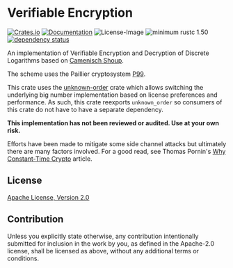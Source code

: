 # Verifiable Encryption

[![Crates.io](https://img.shields.io/crates/v/verenc.svg)](https://crates.io/crates/verenc)
[![Documentation](https://docs.rs/verenc/badge.svg)](https://docs.rs/verenc)
![License-Image](https://img.shields.io/badge/License-Apache%202.0-green.svg)
![minimum rustc 1.50](https://img.shields.io/badge/rustc-1.50+-blue.svg)
[![dependency status](https://deps.rs/repo/github/mikelodder7/verenc/status.svg)](https://deps.rs/repo/github/mikelodder7/verenc)

An implementation of Verifiable Encryption and Decryption of Discrete Logarithms based on [Camenisch Shoup](https://www.shoup.net/papers/verenc.pdf).

The scheme uses the Paillier cryptosystem [P99](https://link.springer.com/chapter/10.1007%2F3-540-48910-X_16).

This crate uses the [unknown-order](https://crates.io/crates/unknown_order) crate which allows
switching the underlying big number implementation based on license preferences and performance.
As such, this crate reexports `unknown_order` so consumers of this crate do not have to have a separate dependency.

**This implementation has not been reviewed or audited. Use at your own risk.**

Efforts have been made to mitigate some side channel attacks but ultimately there are many factors involved.
For a good read, see Thomas Pornin's [Why Constant-Time Crypto](https://www.bearssl.org/constanttime.html) article.

## License

[Apache License, Version 2.0](http://www.apache.org/licenses/LICENSE-2.0)

## Contribution

Unless you explicitly state otherwise, any contribution intentionally submitted for inclusion in the work by you, as defined in the Apache-2.0 license, shall be licensed as above, without any additional terms or conditions.